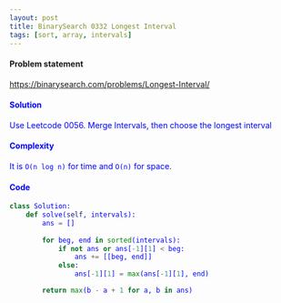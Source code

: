 ```yaml
---
layout: post
title: BinarySearch 0332 Longest Interval
tags: [sort, array, intervals]
---
```


#### Problem statement

<a href="https://binarysearch.com/problems/Longest-Interval/"> <font color = blue>https://binarysearch.com/problems/Longest-Interval/

#### Solution
Use Leetcode 0056. Merge Intervals, then choose the longest interval

#### Complexity
It is `O(n log n)` for time and `O(n)` for space.

#### Code
```python
class Solution:
    def solve(self, intervals):
        ans = []
        
        for beg, end in sorted(intervals):
            if not ans or ans[-1][1] < beg:
                ans += [[beg, end]]
            else:
                ans[-1][1] = max(ans[-1][1], end)

        return max(b - a + 1 for a, b in ans)
```
